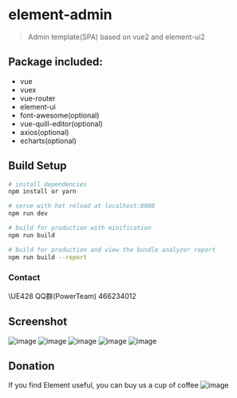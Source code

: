 # element-admin

> Admin template(SPA) based on vue2 and element-ui2

## Package included:
* vue
* vuex
* vue-router
* element-ui
* font-awesome(optional)
* vue-quill-editor(optional)
* axios(optional)
* echarts(optional)

## Build Setup

``` bash
# install dependencies
npm install or yarn

# serve with hot reload at localhost:8080
npm run dev

# build for production with minification
npm run build

# build for production and view the bundle analyzer report
npm run build --report
```

### Contact
\UE428 QQ群(PowerTeam) 466234012

## Screenshot
![image](https://raw.githubusercontent.com/wiki/yupeng957/element-admin/Login.png)
![image](https://raw.githubusercontent.com/wiki/yupeng957/element-admin/Dashboard.png)
![image](https://raw.githubusercontent.com/wiki/yupeng957/element-admin/Profile.png)
![image](https://raw.githubusercontent.com/wiki/yupeng957/element-admin/Form.png)
![image](https://raw.githubusercontent.com/wiki/yupeng957/element-admin/Query.png)

## Donation
If you find Element useful, you can buy us a cup of coffee
![image](https://raw.githubusercontent.com/wiki/yupeng957/element-admin/Pay.png) 
